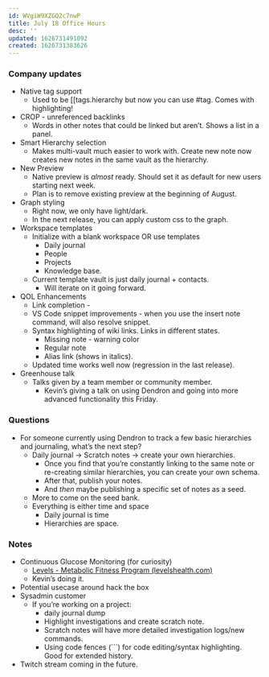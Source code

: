 ```yaml
---
id: WVgiW9XZGQ2c7nwP
title: July 18 Office Hours
desc: ''
updated: 1626731491092
created: 1626731383626
---
```


### Company updates

* Native tag support
    * Used to be [[tags.hierarchy but now you can use #tag. Comes with highlighting! 
* CROP 	- unreferenced backlinks
    * Words in other notes that could be linked but aren’t. Shows a list in a panel. 
* Smart Hierarchy selection
    * Makes multi-vault much easier to work with. Create new note now creates new notes in the same vault as the hierarchy.
* New Preview
    * Native preview is *almost* ready. Should set it as default for new users starting next week. 
    * Plan is to remove existing preview at the beginning of August. 
* Graph styling 
    * Right now, we only have light/dark. 
    * In the next release, you can apply custom css to the graph. 
* Workspace templates
    * Initialize with a blank workspace OR use templates
        * Daily journal
        * People
        * Projects
        * Knowledge base. 
    * Current template vault is just daily journal + contacts. 
        * Will iterate on it going forward. 
* QOL Enhancements
    * Link completion - 
    * VS Code snippet improvements - when you use the insert note command, will also resolve snippet. 
    * Syntax highlighting of wiki links. Links in different states. 
        * Missing note - warning color
        * Regular note
        * Alias link (shows in italics). 
    * Updated time works well now (regression in the last release). 
* Greenhouse talk
    * Talks given by a team member or community member. 
        * Kevin’s giving a talk on using Dendron and going into more advanced functionality this Friday. 


### Questions



* For someone currently using Dendron to track a few basic hierarchies and journaling, what’s the next step? 
    * Daily journal -> Scratch notes -> create your own hierarchies. 
        * Once you find that you’re constantly linking to the same note or re-creating similar hierarchies, you can create your own schema. 
        * After that, publish your notes. 
        * And *then* maybe publishing a specific set of notes as a seed. 
    * More to come on the seed bank. 
    * Everything is either time and space
        * Daily journal is time
        * Hierarchies are space. 


### Notes



* Continuous Glucose Monitoring (for curiosity)
    * [Levels - Metabolic Fitness Program (levelshealth.com)](https://www.levelshealth.com/)
    * Kevin’s doing it. 
* Potential usecase around hack the box
* Sysadmin customer
    * If you’re working on a project: 
        * daily journal dump
        * Highlight investigations and create scratch note. 
        * Scratch notes will have more detailed investigation logs/new commands.
        * Using code fences (```) for code editing/syntax highlighting. Good for extended history. 
* Twitch stream coming in the future. 	
